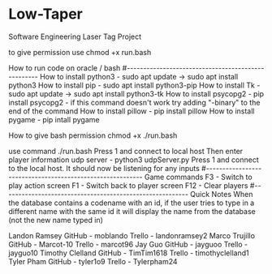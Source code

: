 # Low-Taper
Software Engineering Laser Tag Project

to give permission use chmod +x run.bash

How to run code on oracle / bash
#---------------------------------------------------
How to install python3 - sudo apt update  ->  sudo apt install python3
How to install pip - sudo apt install python3-pip
How to install Tk - sudo apt update  ->  sudo apt install python3-tk
How to install psycopg2 - pip install psycopg2
                  - if this command doesn't work try adding "-binary" to the end of the command
How to install pillow - pip install pillow
How to install pygame - pip intall pygame

How to give bash permission 
      chmod +x ./run.bash

use command ./run.bash
          Press 1 and connect to local host
          Then enter player information
udp server - python3 udpServer.py
          Press 1 and connect to the local host. It should now be listening for any inputs
#----------------------------------------------------------
Game commands
      F3 - Switch to play action screen
      F1 - Switch back to player screen
      F12 - Clear players 
#---------------------------------------------------------
Quick Notes
  When the database contains a codename with an id, if the user tries to type in a different name with the same id it will display the name from the database (not the new name typed in)

          

Landon Ramsey
     GitHub - moblando
     Trello    -  landonramsey2
Marco Trujillo
      GitHub -  Marcot-10
      Trello    -  marcot96
Jay Guo
      GitHub  - jayguoo
      Trello     - jayguo10
Timothy Clelland
      GitHub  - TimTim1618
      Trello     - timothyclelland1
Tyler Pham
       GitHub - tyler1o9
       Trello    - Tylerpham24
